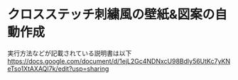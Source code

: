 # クロスステッチ刺繍風の壁紙&図案の自動作成

実行方法などが記載されている説明書は以下
https://docs.google.com/document/d/1ejL2Gc4NDNxcU98Bdly56UtKc7yKNeTso1XtAXAQI7k/edit?usp=sharing
